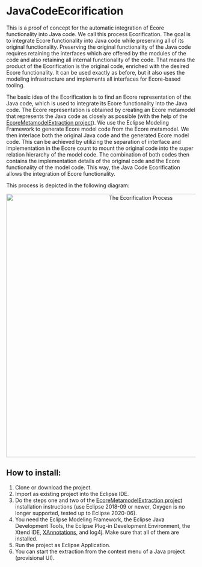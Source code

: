 # JavaCodeEcorification
This is a proof of concept for the automatic integration of Ecore functionality into Java code. We call this process Ecorification. The goal is to integrate Ecore functionality into Java code while preserving all of its original functionality. Preserving the original functionality of the Java code requires retaining the interfaces which are offered by the modules of the code and also retaining all internal functionality of the code. That means the product of the Ecorification is the original code, enriched with the desired Ecore functionality. It can be used exactly as before, but it also uses the modeling infrastructure and implements all interfaces for Ecore-based tooling.

The basic idea of the Ecorification is to find an Ecore representation of the Java code, which is used to integrate its Ecore functionality into the Java code. The Ecore representation is obtained by creating an Ecore metamodel that represents the Java code as closely as possible (with the help of the [EcoreMetamodelExtraction project](https://github.com/tsaglam/EcoreMetamodelExtraction)). We use the Eclipse Modeling Framework to generate Ecore model code from the Ecore metamodel. We then interlace both the original Java code and the generated Ecore model code. This can be achieved by utilizing the separation of interface and implementation in the Ecore count to mount the original code into the super relation hierarchy of the model code. The combination of both codes then contains the implementation details of the original code and the Ecore functionality of the model code. This way, the Java Code Ecorification allows the integration of Ecore functionality.

This process is depicted in the following diagram:
<p align="center"> 
<img alt="The Ecorification Process" src="https://www.lucidchart.com/publicSegments/view/1fe0e941-1931-4d9b-afa2-395a4016498b/image.png" width="700">
</p>

## How to install:
1. Clone or download the project.
2. Import as existing project into the Eclipse IDE.
3. Do the steps one and two of the [EcoreMetamodelExtraction project](https://github.com/tsaglam/EcoreMetamodelExtraction) installation instructions (use Eclipse 2018-09 or newer, Oxygen is no longer supported, tested up to Eclipse 2020-06).
4. You need the Eclipse Modeling Framework, the Eclipse Java Development Tools, the Eclipse Plug-in Development Environment, the Xtend IDE, [XAnnotations](https://github.com/kit-sdq/XAnnotations), and log4j. Make sure that all of them are installed.
5. Run the project as Eclipse Application.
6. You can start the extraction from the context menu of a Java project (provisional UI).
